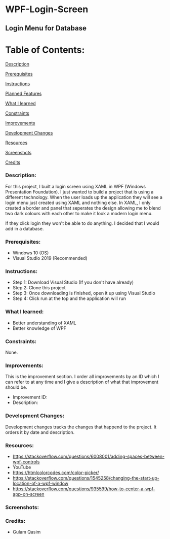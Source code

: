 # WPF-Login-Screen
## Login Menu for Database

# Table of Contents:

[Description](#Description)  
<a name="Description"/>

[Prerequisites](#Prerequisites)  
<a name="Prerequisites"/>

[Instructions](#Instructions)  
<a name="Instructions"/>

[Planned Features](#Planned_Features)  
<a name="Planned_Features"/>

[What I learned](#What_I_Learned)  
<a name="What_I_Learned"/>

[Constraints](#Constraints)  
<a name="Constraints"/>

[Improvements](#Improvements)  
<a name="Improvements"/>

[Development Changes](#Development_Changes)  
<a name="Development_Changes"/>

[Resources](#Resources)  
<a name="Resources"/>

[Screenshots](#Screenshots)
<a name="Screenshots"/>

[Credits](#Credits)  
<a name="Credits"/>
### Description: 
 
For this project, I built a login screen using XAML in WPF (Windows Presentation Foundation). I just wanted to build a project that is using a different technology. When the user loads up the application they will see a login menu just created using XAML and nothing else. In XAML, I only created a border and panel that seperates the design allowing me to blend two dark colours with each other to make it look a modern login menu.

If they click login they won't be able to do anything. I decided that I would add in a database.

### Prerequisites:
- Windows 10 (OS)
- Visual Studio 2019 (Recommended)

### Instructions:
- Step 1: Download Visual Studio (If you don't have already)
- Step 2: Clone this project
- Step 3: Once downloading is finished, open it up using Visual Studio
- Step 4: Click run at the top and the application will run

### What I learned:
- Better understanding of XAML
- Better knowledge of WPF

### Constraints:

None.

### Improvements:
This is the improvement section. I order all improvements by an ID which I can refer to at any time and I give a description of what that improvement should be.

- Improvement ID:
- Description: 

### Development Changes:
Development changes tracks the changes that happend to the project. It orders it by date and description.

### Resources:
- https://stackoverflow.com/questions/6008001/adding-spaces-between-wpf-controls
- YouTube
- https://htmlcolorcodes.com/color-picker/
- https://stackoverflow.com/questions/1545258/changing-the-start-up-location-of-a-wpf-window
- https://stackoverflow.com/questions/935599/how-to-center-a-wpf-app-on-screen

### Screenshots:

### Credits:
- Gulam Qasim
